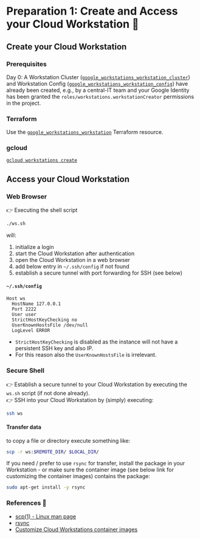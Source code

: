 # Preparation 1: Create and Access your Cloud Workstation 📝

## Create your Cloud Workstation

### Prerequisites

Day 0: A Workstation Cluster ([`google_workstations_workstation_cluster`](https://registry.terraform.io/providers/hashicorp/google/latest/docs/resources/workstations_workstation_cluster)) and Workstation Config ([`google_workstations_workstation_config`](https://registry.terraform.io/providers/hashicorp/google/latest/docs/resources/workstations_workstation_config)) have already been created, e.g., by a central-IT team and your Google Identity has been granted the `roles/workstations.workstationCreator` permissions in the project.

### Terraform

Use the [`google_workstations_workstation`](https://registry.terraform.io/providers/hashicorp/google/latest/docs/resources/workstations_workstation) Terraform resource.

### gcloud

[`gcloud workstations create`](https://cloud.google.com/sdk/gcloud/reference/workstations/create)


## Access your Cloud Workstation

### Web Browser

👉 Executing the shell script
```sh
./ws.sh
```
will:
1. initialize a login
1. start the Cloud Workstation after authentication
1. open the Cloud Workstation in a web browser 
1. add below entry in `~/.ssh/config` if not found
1. establish a secure tunnel with port forwarding for SSH (see below)

#### `~/.ssh/config`
```
Host ws
  HostName 127.0.0.1
  Port 2222
  User user
  StrictHostKeyChecking no
  UserKnownHostsFile /dev/null
  LogLevel ERROR
```
- `StrictHostKeyChecking` is disabled as the instance will not have a persistent SSH key and also IP.  
- For this reason also the `UserKnownHostsFile` is irrelevant.

### Secure Shell

👉 Establish a secure tunnel to your Cloud Workstation by executing the `ws.sh` script (if not done already).  
👉 SSH into your Cloud Workstation by (simply) executing:

```sh
ssh ws
```

#### Transfer data

to copy a file or directory execute something like:
```sh
scp -r ws:$REMOTE_DIR/ $LOCAL_DIR/
```

If you need / prefer to use `rsync` for transfer, install the package in your Workstation - or make sure the container image (see below link for customizing the container images) contains the package:
```sh
sudo apt-get install -y rsync
```

### References 🔗

- [scp(1) - Linux man page](https://linux.die.net/man/1/scp)
- [rsync](https://rsync.samba.org/)
- [Customize Cloud Workstations container images](https://cloud.google.com/workstations/docs/customize-container-images)
